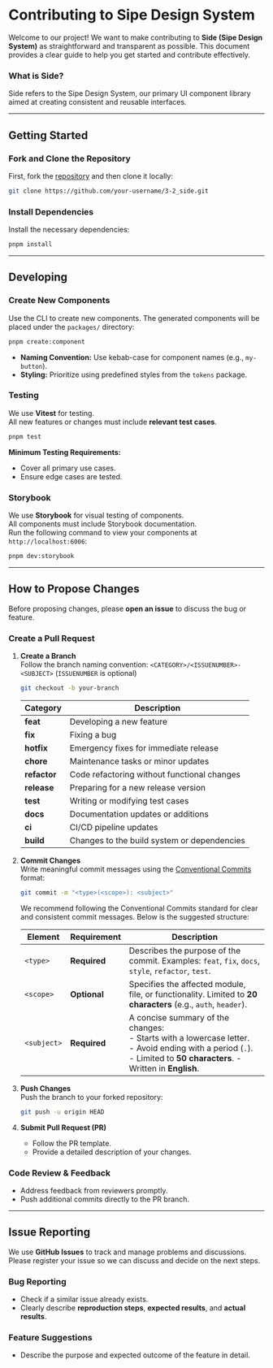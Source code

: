 # Contributing to Sipe Design System

Welcome to our project!
We want to make contributing to **Side (Sipe Design System)** as straightforward and transparent as possible.
This document provides a clear guide to help you get started and contribute effectively.

### What is Side?
Side refers to the Sipe Design System, our primary UI component library aimed at creating consistent and reusable interfaces.

---

## Getting Started

### Fork and Clone the Repository
First, fork the [repository](https://github.com/sipe-team/3-2_side) and then clone it locally:
```sh
git clone https://github.com/your-username/3-2_side.git
```

### Install Dependencies
Install the necessary dependencies:
```sh
pnpm install
```

---

## Developing

### Create New Components
Use the CLI to create new components. The generated components will be placed under the `packages/` directory:
```sh
pnpm create:component
```

- **Naming Convention:** Use kebab-case for component names (e.g., `my-button`).
- **Styling:** Prioritize using predefined styles from the `tokens` package.

### Testing
We use **Vitest** for testing.  
All new features or changes must include **relevant test cases**.

```sh
pnpm test
```
**Minimum Testing Requirements:**
- Cover all primary use cases.
- Ensure edge cases are tested.

### Storybook
We use **Storybook** for visual testing of components.  
All components must include Storybook documentation.  
Run the following command to view your components at `http://localhost:6006`:
```sh
pnpm dev:storybook
```

---

## How to Propose Changes
Before proposing changes, please **open an issue** to discuss the bug or feature.

### Create a Pull Request

1. **Create a Branch**  
   Follow the branch naming convention: `<CATEGORY>/<ISSUENUMBER>-<SUBJECT>` (`ISSUENUMBER` is optional)
   ```sh
   git checkout -b your-branch
    ```

    | **Category** | **Description**                                     |
    |--------------|-----------------------------------------------------|
    | **feat**     | Developing a new feature                            |
    | **fix**      | Fixing a bug                                        |
    | **hotfix**   | Emergency fixes for immediate release               |
    | **chore**    | Maintenance tasks or minor updates                  |
    | **refactor** | Code refactoring without functional changes         |
    | **release**  | Preparing for a new release version                 |
    | **test**     | Writing or modifying test cases                     |
    | **docs**     | Documentation updates or additions                  |
    | **ci**       | CI/CD pipeline updates                              |
    | **build**    | Changes to the build system or dependencies         |

2. **Commit Changes**  
   Write meaningful commit messages using the [Conventional Commits](https://www.conventionalcommits.org/) format:
   ```sh
   git commit -m "<type>(<scope>): <subject>"
   ```
   We recommend following the Conventional Commits standard for clear and consistent commit messages. Below is the suggested structure:
 
   | Element      | Requirement  | Description                                                                                                                                                            |
   |--------------|--------------|------------------------------------------------------------------------------------------------------------------------------------------------------------------------|
   | `<type>`     | **Required** | Describes the purpose of the commit. Examples: `feat`, `fix`, `docs`, `style`, `refactor`, `test`.                                                                     |
   | `<scope>`    | **Optional** | Specifies the affected module, file, or functionality. Limited to **20 characters** (e.g., `auth`, `header`).                                                          |
   | `<subject>`  | **Required** | A concise summary of the changes:<br/> - Starts with a lowercase letter.<br/> - Avoid ending with a period (`.`).<br/> - Limited to **50 characters**. - Written in **English**. |



3. **Push Changes**  
   Push the branch to your forked repository:
   ```sh
   git push -u origin HEAD
   ```

4. **Submit Pull Request (PR)**
   - Follow the PR template.
   - Provide a detailed description of your changes.

### Code Review & Feedback
- Address feedback from reviewers promptly.
- Push additional commits directly to the PR branch.

---

## Issue Reporting

We use **GitHub Issues** to track and manage problems and discussions.  
Please register your issue so we can discuss and decide on the next steps.

### Bug Reporting
- Check if a similar issue already exists.
- Clearly describe **reproduction steps**, **expected results**, and **actual results**.

### Feature Suggestions
- Describe the purpose and expected outcome of the feature in detail.  
